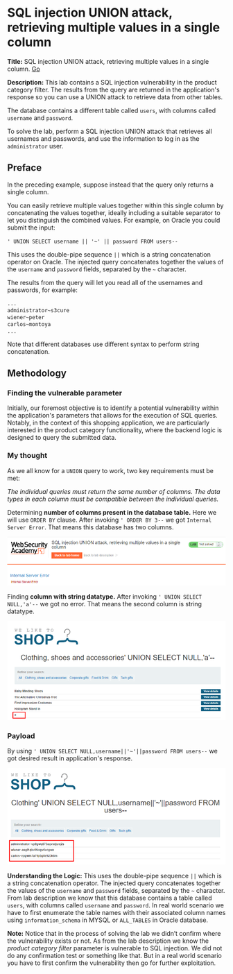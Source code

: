 # SQL injection UNION attack, retrieving multiple values in a single column
**Title:** SQL injection UNION attack, retrieving multiple values in a single column. [Go](https://portswigger.net/web-security/sql-injection/union-attacks/lab-retrieve-multiple-values-in-single-column)

**Description:** 
This lab contains a SQL injection vulnerability in the product category filter. The results from the query are returned in the application's response so you can use a UNION attack to retrieve data from other tables.

The database contains a different table called `users`, with columns called `username` and `password`.

To solve the lab, perform a SQL injection UNION attack that retrieves all usernames and passwords, and use the information to log in as the `administrator` user.

## Preface

In the preceding example, suppose instead that the query only returns a single column.

You can easily retrieve multiple values together within this single column by concatenating the values together, ideally including a suitable separator to let you distinguish the combined values. For example, on Oracle you could submit the input:

`' UNION SELECT username || '~' || password FROM users--`

This uses the double-pipe sequence `||` which is a string concatenation operator on Oracle. The injected query concatenates together the values of the `username` and `password` fields, separated by the `~` character.

The results from the query will let you read all of the usernames and passwords, for example:

```
...
administrator~s3cure
wiener~peter
carlos~montoya
...
```
Note that different databases use different syntax to perform string concatenation.

## Methodology

### Finding the vulnerable parameter
Initially, our foremost objective is to identify a potential vulnerability within the application's parameters that allows for the execution of SQL queries. Notably, in the context of this shopping application, we are particularly interested in the product category functionality, where the backend logic is designed to query the submitted data.

### My thought
As we all know for a  `UNION`  query to work, two key requirements must be met:

_The individual queries must return the same number of columns._
_The data types in each column must be compatible between the individual queries._

Determining __number of columns present in the database table.__ Here we will use `ORDER BY` clause. After invoking `' ORDER BY 3--` we got `Internal Server Error`. That means this database has two columns.

![poc_retrieving_multiple_values_in_a_single_column_column_num.png](../images/retrieving_multiple_values_in_a_single_column_column_num.png)

Finding __column with string datatype.__ After invoking `' UNION SELECT NULL,'a'--` we got no error. That means the second column is string datatype.

![poc_retriving_multiple_values_in_a_single_column_string.png](../images/retriving_multiple_values_in_a_single_column_string.png)


### Payload
By using `' UNION SELECT NULL,username||'~'||password FROM users--`
we got desired result in application's response.

![poc_retriving_multiple_data_in_a_single_column.png](../images/retriving_multiple_data_in_a_single_column.png)

**Understanding the Logic:**
This uses the double-pipe sequence `||` which is a string concatenation operator. The injected query concatenates together the values of the `username` and `password` fields, separated by the `~` character. From lab description we know that this database contains a table called `users`, with columns called `username` and `password`. In real world scenario we have to first enumerate the table names with their associated column names using `information_schema` in MYSQL or `ALL_TABLES` in Oracle database.

 **Note:** Notice that in the process of solving the lab we didn’t confirm where the vulnerability exists or not. As from the lab description we know the _product category filter_ parameter is vulnerable to SQL injection. We did not do any confirmation test or something like that. But in a real world scenario you have to first confirm the vulnerability then go for further exploitation.
